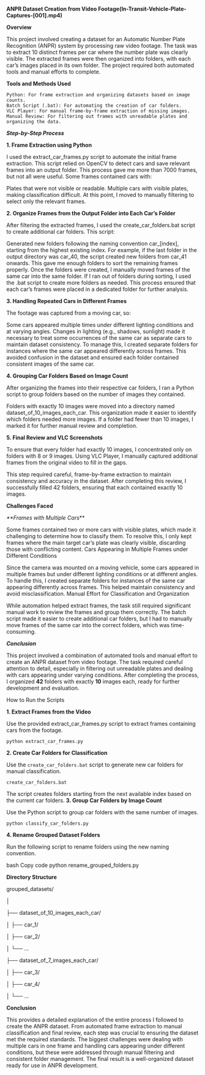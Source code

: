 **ANPR Dataset Creation from Video Footage(In-Transit-Vehicle-Plate-Captures-\[001\].mp4)**

**Overview**

This project involved creating a dataset for an Automatic Number Plate Recognition (ANPR) system by processing raw video footage. The task was to extract 10 distinct frames per car where the number plate was clearly visible. The extracted frames were then organized into folders, with each car’s images placed in its own folder. The project required both automated tools and manual efforts to complete.

**Tools and Methods Used**

    Python: For frame extraction and organizing datasets based on image counts.
    Batch Script (.bat): For automating the creation of car folders.
    VLC Player: For manual frame-by-frame extraction of missing images.
    Manual Review: For filtering out frames with unreadable plates and organizing the data.
_**Step-by-Step Process**_

**1. Frame Extraction using Python**

I used the extract_car_frames.py script to automate the initial frame extraction. This script relied on OpenCV to detect cars and save relevant frames into an output folder. This process gave me more than 7000 frames, but not all were useful. Some frames contained cars with:

Plates that were not visible or readable.
Multiple cars with visible plates, making classification difficult.
At this point, I moved to manually filtering to select only the relevant frames.

**2. Organize Frames from the Output Folder into Each Car’s Folder**

After filtering the extracted frames, I used the create_car_folders.bat script to create additional car folders. This script:

Generated new folders following the naming convention car_[index], starting from the highest existing index.
For example, if the last folder in the output directory was car_40, the script created new folders from car_41 onwards.
This gave me enough folders to sort the remaining frames properly.
Once the folders were created, I manually moved frames of the same car into the same folder. If I ran out of folders during sorting, I used the .bat script to create more folders as needed. This process ensured that each car’s frames were placed in a dedicated folder for further analysis.

**3. Handling Repeated Cars in Different Frames**

The footage was captured from a moving car, so:

Some cars appeared multiple times under different lighting conditions and at varying angles.
Changes in lighting (e.g., shadows, sunlight) made it necessary to treat some occurrences of the same car as separate cars to maintain dataset consistency.
To manage this, I created separate folders for instances where the same car appeared differently across frames. This avoided confusion in the dataset and ensured each folder contained consistent images of the same car.

**4. Grouping Car Folders Based on Image Count**

After organizing the frames into their respective car folders, I ran a Python script to group folders based on the number of images they contained.

Folders with exactly 10 images were moved into a directory named dataset_of_10_images_each_car.
This organization made it easier to identify which folders needed more images.
If a folder had fewer than 10 images, I marked it for further manual review and completion.

**5. Final Review and VLC Screenshots**

To ensure that every folder had exactly 10 images, I concentrated only on folders with 8 or 9 images. Using VLC Player, I manually captured additional frames from the original video to fill in the gaps.

This step required careful, frame-by-frame extraction to maintain consistency and accuracy in the dataset. After completing this review, I successfully filled 42 folders, ensuring that each contained exactly 10 images.

**Challenges Faced**

_**Frames with Multiple Cars_**

Some frames contained two or more cars with visible plates, which made it challenging to determine how to classify them.
To resolve this, I only kept frames where the main target car’s plate was clearly visible, discarding those with conflicting content.
Cars Appearing in Multiple Frames under Different Conditions

Since the camera was mounted on a moving vehicle, some cars appeared in multiple frames but under different lighting conditions or at different angles.
To handle this, I created separate folders for instances of the same car appearing differently across frames. This helped maintain consistency and avoid misclassification.
Manual Effort for Classification and Organization

While automation helped extract frames, the task still required significant manual work to review the frames and group them correctly.
The batch script made it easier to create additional car folders, but I had to manually move frames of the same car into the correct folders, which was time-consuming.

_**Conclusion**_

This project involved a combination of automated tools and manual effort to create an ANPR dataset from video footage. The task required careful attention to detail, especially in filtering out unreadable plates and dealing with cars appearing under varying conditions. After completing the process, I organized **42** folders with exactly **10** images each, ready for further development and evaluation.

How to Run the Scripts

**1. Extract Frames from the Video**

Use the provided extract_car_frames.py script to extract frames containing cars from the footage.


    python extract_car_frames.py
**2. Create Car Folders for Classification**

Use the `create_car_folders.bat` script to generate new car folders for manual classification.

    create_car_folders.bat 
The script creates folders starting from the next available index based on the current car folders.
**3. Group Car Folders by Image Count**

Use the Python script to group car folders with the same number of images.

    python classify_car_folders.py
**4. Rename Grouped Dataset Folders**

Run the following script to rename folders using the new naming convention.

bash
Copy code
python rename_grouped_folders.py

**Directory Structure**

grouped_datasets/

│

├── dataset_of_10_images_each_car/

│   ├── car_1/

│   ├── car_2/

│   └── ...

├── dataset_of_7_images_each_car/

│   ├── car_3/

│   ├── car_4/

│   └── ...


**Conclusion**

This  provides a detailed explanation of the entire process I followed to create the ANPR dataset. 
From automated frame extraction to manual classification and final review, each step was crucial to 
ensuring the dataset met the required standards. The biggest challenges were dealing with multiple cars
in one frame and handling cars appearing under different conditions, but these were addressed through
manual filtering and consistent folder management. The final result is a well-organized dataset ready for use in ANPR development.

